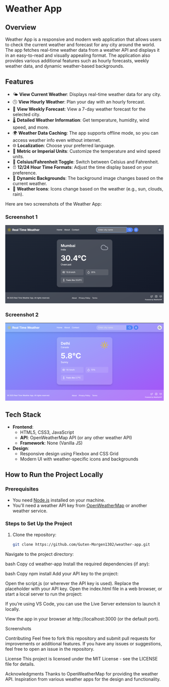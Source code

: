 # Weather App

## Overview

Weather App is a responsive and modern web application that allows users to check the current weather and forecast for any city around the world. The app fetches real-time weather data from a weather API and displays it in an easy-to-read and visually appealing format. The application also provides various additional features such as hourly forecasts, weekly weather data, and dynamic weather-based backgrounds.

## Features

- 🌤️ **View Current Weather**: Displays real-time weather data for any city.
- 🕓 **View Hourly Weather**: Plan your day with an hourly forecast.
- 📅 **View Weekly Forecast**: View a 7-day weather forecast for the selected city.
- 🌡️ **Detailed Weather Information**: Get temperature, humidity, wind speed, and more.
- 🌍 **Weather Data Caching**: The app supports offline mode, so you can access weather info even without internet.
- 🌐 **Localization**: Choose your preferred language.
- 🧮 **Metric or Imperial Units**: Customize the temperature and wind speed units.
- 🔄 **Celsius/Fahrenheit Toggle**: Switch between Celsius and Fahrenheit.
- ⏰ **12/24 Hour Time Formats**: Adjust the time display based on your preference.
- 🌈 **Dynamic Backgrounds**: The background image changes based on the current weather.
- 🌟 **Weather Icons**: Icons change based on the weather (e.g., sun, clouds, rain).


Here are two screenshots of the Weather App:

### Screenshot 1
![Weather App Screenshot 1](./assets/screenshot1.png)

### Screenshot 2
![Weather App Screenshot 2](./assets/screenshot2.png)


## Tech Stack

- **Frontend**:
  - HTML5, CSS3, JavaScript
  - **API**: OpenWeatherMap API (or any other weather API)
  - **Framework**: None (Vanilla JS)
- **Design**:
  - Responsive design using Flexbox and CSS Grid
  - Modern UI with weather-specific icons and backgrounds
  
## How to Run the Project Locally

### Prerequisites

- You need [Node.js](https://nodejs.org/) installed on your machine.
- You'll need a weather API key from [OpenWeatherMap](https://openweathermap.org/api) or another weather service.

### Steps to Set Up the Project

1. Clone the repository:

   ```bash
   git clone https://github.com/Guten-Morgen1302/weather-app.git
Navigate to the project directory:

bash
Copy
cd weather-app
Install the required dependencies (if any):

bash
Copy
npm install
Add your API key to the project:

Open the script.js (or wherever the API key is used).
Replace the placeholder with your API key.
Open the index.html file in a web browser, or start a local server to run the project:

If you’re using VS Code, you can use the Live Server extension to launch it locally.

View the app in your browser at http://localhost:3000 (or the default port).

Screenshots

Contributing
Feel free to fork this repository and submit pull requests for improvements or additional features. If you have any issues or suggestions, feel free to open an issue in the repository.

License
This project is licensed under the MIT License - see the LICENSE file for details.

Acknowledgments
Thanks to OpenWeatherMap for providing the weather API.
Inspiration from various weather apps for the design and functionality.
